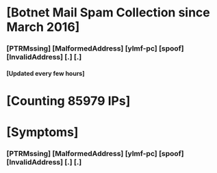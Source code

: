 # [Botnet Mail Spam Collection since March 2016]
### [PTRMssing] [MalformedAddress] [ylmf-pc] [spoof] [InvalidAddress] [.] [.]
#### [Updated every few hours]

# [Counting 85979 IPs]

# [Symptoms] 
###   [PTRMssing] [MalformedAddress] [ylmf-pc] [spoof] [InvalidAddress] [.] [.]
